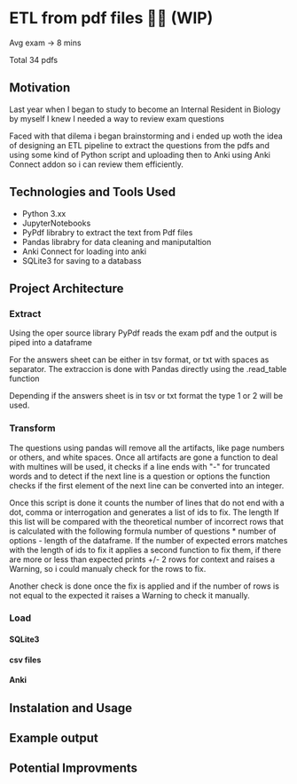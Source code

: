 # ETL from pdf files 👷🏼 (WIP)
Avg exam -> 8 mins

Total 34 pdfs

## Motivation

Last year when I began to study to become an Internal Resident in Biology by myself I knew I needed a way to review exam questions 

Faced with that dilema i began brainstorming and i ended up woth the idea of designing an ETL pipeline to extract the questions from the pdfs and using some kind of Python script and uploading then to Anki using Anki Connect addon so i can review them efficiently.


## Technologies and Tools Used

* Python 3.xx
* JupyterNotebooks
* PyPdf librabry to extract the text from Pdf files
* Pandas librabry for data cleaning and maniputaltion
* Anki Connect for loading into anki
* SQLite3 for saving to a databass

## Project Architecture

### Extract

Using the oper source library PyPdf reads the exam pdf and the output is piped into a dataframe

For the answers sheet can be either in tsv format, or txt with spaces as separator. The extraccion is done with Pandas directly using the .read_table function

Depending if the answers sheet is in tsv or txt format the type 1 or 2 will be used.

### Transform

The questions using pandas will remove all the artifacts, like page numbers or others, and white spaces. Once all artifacts are gone a function to deal with multines will be used, it checks if a line ends with "-" for truncated words and to detect if the next line is a question or options the function checks if the first element of the next line can be converted into an integer.

Once this script is done it counts the number of lines that do not end with a dot, comma or interrogation and generates a list of ids to fix. The length lf this list will be compared with the theoretical number of incorrect rows that is calculated with the following formula number of questions * number of options - length of the dataframe. If the number of expected errors matches with the length of ids to fix it applies a second function to fix them, if there are more or less than expected prints +/- 2 rows for context and raises a Warning, so i could manualy check for the rows to fix.

Another check is done once the fix is applied and if the number of rows is not equal to the expected it raises a Warning to check it manually.

### Load

#### SQLite3

#### csv files

#### Anki

## Instalation and Usage

## Example output

## Potential Improvments

